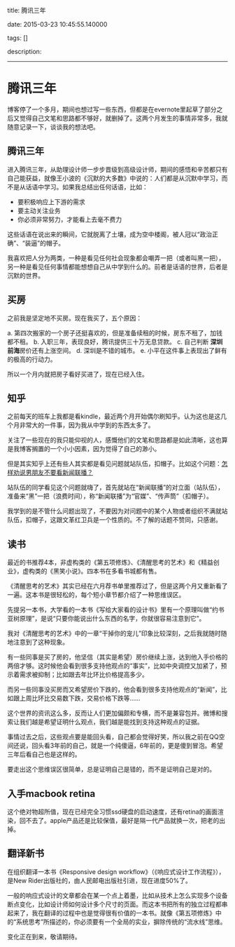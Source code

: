 title: 腾讯三年

date: 2015-03-23 10:45:55.140000

tags: []

description: 

---
# 腾讯三年

博客停了一个多月，期间也想过写一些东西，但都是在evernote里起草了部分之后又觉得自己文笔和思路都不够好，就删掉了。这两个月发生的事情非常多，我就随意记录一下，谈谈我的想法吧。

## 腾讯三年

进入腾讯三年，从助理设计师一步步晋级到高级设计师，期间的感悟和辛苦都只有自己能获益，就像王小波的《沉默的大多数》中说的：人们都是从沉默中学习，而不是从话语中学习。如果我总结出任何话语，比如：

  * 要积极响应上下游的需求
  * 要主动关注业务
  * 你必须非常努力，才能看上去毫不费力

这些话语在说出来的瞬间，它就脱离了土壤，成为空中楼阁，被人冠以“政治正确”、“装逼”的帽子。

我喜欢把人分为两类，一种是看见任何社会现象都会嘲弄一把（或者叫黑一把），另一种是看见任何事情都能想想自己从中学到什么的。前者是话语的世界，后者是沉默的世界。

## 买房

之前我是坚定地不买房。现在我买了，五个原因：

a. 第四次搬家的一个房子还挺喜欢的，但是准备续租的时候，房东不租了，加钱都不租。 b. 入职三年，表现良好，腾讯提供三十万无息贷款。 c. 自己判断 **深圳** **前海**房价还有上涨空间。 d. 深圳是不错的城市。 e. 小平在这件事上表现出了鲜有的极高的行动力。

所以一个月内就把房子看好买进了，现在已经入住。

## 知乎

之前每天的班车上我都是看kindle，最近两个月开始偶尔刷知乎。认为这也是这几个月非常大的一件事，因为我从中学到的东西太多了。

关注了一些现在的我只能仰视的人，感慨他们的文笔和思路都是如此清晰，这也算是我博客搁置的一个小小因素，因为觉得了自己的渺小。

但是其实知乎上还有些人其实都是看见问题就站队伍，扣帽子。比如这个问题：[怎样劝说男朋友不要看新闻联播？](http://www.zhihu.com/question/21292446)

站队伍的同学看见这个问题就嗨了，首先就站在“新闻联播”的对立面（站队伍），准备来“黑”一把（浪费时间），称“新闻联播”为“官媒”、“传声筒”（扣帽子）。

我学到的是不管什么问题出现了，不要因为对问题中的某个人物或者组织不满就站队伍，扣帽子，这跟文革红卫兵是一个性质的。不了解的话题不赞同，只感谢。

## 读书

最近的书推荐4本，非虚构类的《第五项修炼》、《清醒思考的艺术》和《精益创业》，虚构类的《黑笑小说》。四本书在多看书城都有售。

《清醒思考的艺术》其实已经在六月荐书单里推荐过了，但是这两个月又重新看了一遍。这本书是很轻松的，每个短小章节都介绍了一种思维误区。

先提另一本书，大学看的一本书《写给大家看的设计书》里有一个原理叫做“约书亚树原理”，是说“只要你能说出什么东西的名字，你就很容易注意到它”。

我对《清醒思考的艺术》中的一章“干掉你的宠儿”印象比较深刻，之后我就随时随地注意到了这种现象。

有一些同事是买了房的，他坚信（其实是希望）房价继续上涨，达到他入手价格的两倍才够。这时候他会看到很多支持他观点的“事实”，比如中央调控又加紧了，预示着需求被抑制；比如跟去年比环比价格提高多少。

而另一些同事没买房而又希望房价下跌的，他会看到很多支持他观点的“新闻”，比如跟上周比环比交易数下跌，交易价格下跌等……

这个世界的资讯这么多，反而让人们更加偏颇和专横，而不是兼容包并。微博和搜索让我们越是希望证明什么观点，我们越是能找到支持这种观点的证据。

事情过去之后，这些观点要是能回头看，自己都会觉得好笑，所以我之前在QQ空间还说，回头看3年前的自己，就是一个纯傻逼，6年前的，更是傻到冒泡。希望三年后看自己也是这样的。

要走出这个思维误区很简单，总是证明自己是错的，而不是证明自己是对的。

## 入手macbook retina

这个绝对物超所值，现在已经完全习惯ssd硬盘的启动速度，还有retina的画面渲染，回不去了。apple产品还是比较保值，最好是隔一代产品就换一次，把老的出掉。

## 翻译新书

在组织翻译一本书《Responsive design workflow》（《响应式设计工作流程》），是New Rider出版社的，由人民邮电出版社引进，现在进度50%了。

一般的响应式设计的文章都会在某一个点上着墨，比如从技术上怎么实现多个设备断点变化，比如设计师如何设计多个尺寸的页面。而这本书把所有的独立过程都串起来了，我在翻译的过程中也是觉得很有价值的一本书。就像《第五项修炼》中的“系统思考”所描述的，你必须要有一个全局的实业，摒除传统的“流水线”思维。

变化正在到来，敬请期待。
